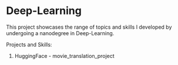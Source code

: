 # Deep-Learning
This project showcases the range of topics and skills I developed by undergoing a nanodegree in Deep-Learning.

Projects and Skills:
1. HuggingFace - movie_translation_project
